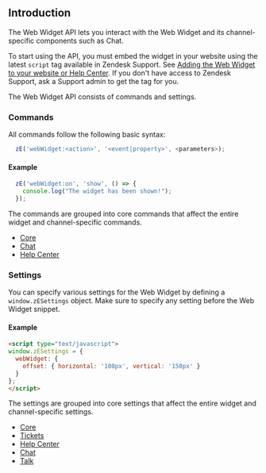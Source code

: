 ## Introduction

The Web Widget API lets you interact with the Web Widget and its channel-specific components such as Chat.

To start using the API, you must embed the widget in your website using the latest `script` tag available in Zendesk Support. See [Adding the Web Widget to your website or Help Center](https://support.zendesk.com/hc/en-us/articles/115009522787). If you don't have access to Zendesk Support, ask a Support admin to get the tag for you.

The Web Widget API consists of commands and settings.

### Commands

All commands follow the following basic syntax:

```javascript
  zE('webWidget:<action>', '<event|property>', <parameters>);
```

#### Example

```javascript
  zE('webWidget:on', 'show', () => {
    console.log("The widget has been shown!");
  });
```

The commands are grouped into core commands that affect the entire widget and channel-specific commands.

* [Core](./core#commands)
* [Chat](./chat#commands)
* [Help Center](./help_center#commands)

### Settings

You can specify various settings for the Web Widget by defining a `window.zESettings` object. Make sure to specify any setting before the Web Widget snippet.

#### Example

```html
<script type="text/javascript">
window.zESettings = {
  webWidget: {
    offset: { horizontal: '100px', vertical: '150px' }
  }
};
</script>
```

The settings are grouped into core settings that affect the entire widget and channel-specific settings.

* [Core](./core#settings)
* [Tickets](./tickets#settings)
* [Help Center](./help_center#settings)
* [Chat](./chat#settings)
* [Talk](./talk#settings)

